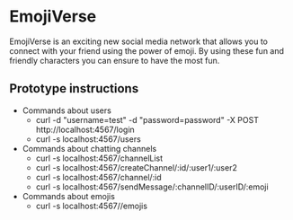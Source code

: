 # EmojiVerse

EmojiVerse is an exciting new social media network that allows you to connect
with your friend using the power of emoji. By using these fun and friendly 
characters you can ensure to have the most fun. 


## Prototype instructions
  * Commands about users
    * curl -d "username=test" -d "password=password" -X POST http://localhost:4567/login
    * curl -s localhost:4567/users
  * Commands about chatting channels
    * curl -s localhost:4567/channelList
    * curl -s localhost:4567/createChannel/:id/:user1/:user2
    * curl -s localhost:4567/channel/:id
    * curl -s localhost:4567/sendMessage/:channelID/:userID/:emoji
  * Commands about emojis
    * curl -s localhost:4567//emojis

